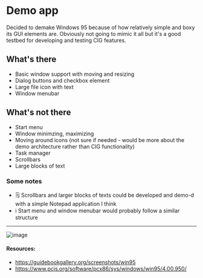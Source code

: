 # Demo app
Decided to demake Windows 95 because of how relatively simple and boxy its GUI elements are. Obviously not going to mimic it all but it's a good testbed for developing and testing CIG features.

## What's there
* Basic window support with moving and resizing
* Dialog buttons and checkbox element
* Large file icon with text
* Window menubar

## What's not there
* Start menu
* Window minimzing, maximizing
* Moving around icons (not sure if needed - would be more about the demo architecture rather than CIG functionality)
* Task manager
* Scrollbars
* Large blocks of text

### Some notes
* 🗒️ Scrollbars and larger blocks of texts could be developed and demo-d with a simple Notepad application I think
* ℹ️ Start menu and window menubar would probably follow a similar structure

---
![image](https://github.com/user-attachments/assets/23c67f14-3eaa-4eb3-a60f-6027b6129478)

#### Resources:
* https://guidebookgallery.org/screenshots/win95
* https://www.pcjs.org/software/pcx86/sys/windows/win95/4.00.950/
